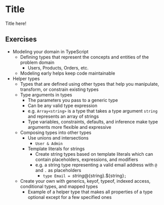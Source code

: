 # Title

Title here!

## Exercises

- Modeling your domain in TypeScript
  - Defining types that represent the concepts and entities of the problem domain
    - Users, Products, Orders, etc.
  - Modeling early helps keep code maintainable
- Helper types
  - Types that are defined using other types that help you manipulate, transform, or constrain existing types
  - Type arguments in types
    - The parameters you pass to a generic type
    - Can be any valid type expression
    - e.g. `Array<string>` is a type that takes a type argument `string` and represents an array of strings
    - Type variables, constraints, defaults, and inference make type arguments more flexible and expressive
  - Composing types into other types
    - Use unions and intersections
      - `User & Admin`
    - Template literals for strings
      - Create string types based on template literals which can contain placeholders, expressions, and modifiers
      - e.g. a string type representing a valid email address with `@` and `.` as placeholders
        - `type Email = `${string}@${string}.${string}`;`
  - Create your own with generics, keyof, typeof, indexed access, conditional types, and mapped types
    - Example of a helper type that makes all properties of a type optional except for a few specified ones
